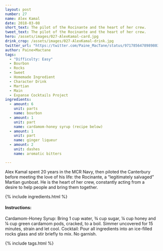 ```yaml
---
layout: post
number: 27
name: Alex Kamal
date: 2018-03-08
short_text: The pilot of the Rocinante and the heart of her crew. 
tweet_text: The pilot of the Rocinante and the heart of her crew. 
hero: /assets/images/027-AlexKamal-card.jpg
drink_crop: /assets/images/027-AlexKamal-drink.jpg
twitter_url: "https://twitter.com/Paine_MacTane/status/971785647898980352"
author: Paine×Mactane
tags: 
  - "Difficulty: Easy"
  - Bourbon
  - Rocks
  - Sweet
  - Homemade Ingredient
  - Character Drink
  - Martian
  - Main
  - Expanse Cocktails Project
ingredients:
  - amount: 6
    unit: parts
    name: bourbon
  - amount: 1
    unit: part
    name: cardamom-honey syrup (recipe below)
  - amount: 1
    unit: part
    name: ginger liqueur
  - amount: 2
    unit: dashes
    name: aromatic bitters

---
```


Alex Kamal spent 20 years in the MCR Navy, then piloted the Canterbury before meeting the love of his life: the Rocinante, a “legitimately salvaged” Martian gunboat. He is the heart of her crew, constantly acting from a desire to help people and bring them together. 

{% include ingredients.html %}

#### Instructions:

Cardamom-Honey Syrup: Bring 1 cup water, ¾ cup sugar, ¼ cup honey and ¼ cup green cardamom pods, cracked, to a boil. Simmer uncovered for 15 minutes, strain and let cool.
Cocktail: Pour all ingredients into an ice-filled rocks glass and stir briefly to mix. No garnish.

{% include tags.html %}
